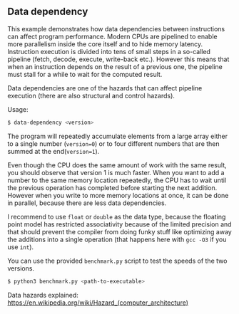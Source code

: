 ## Data dependency
This example demonstrates how data dependencies between instructions can affect program performance.
Modern CPUs are pipelined to enable more parallelism inside the core itself and to hide memory latency.
Instruction execution is divided into tens of small steps in a so-called pipeline (fetch, decode, execute, write-back etc.).
However this means that when an instruction depends on the result of a previous one, the pipeline must stall for a
while to wait for the computed result.

Data dependencies are one of the hazards that can affect pipeline execution (there are also structural and control hazards).

Usage:
```bash
$ data-dependency <version>
```

The program will repeatedly accumulate elements from a large array either to a single number (`version=0`)
or to four different numbers that are then summed at the end(`version=1`).

Even though the CPU does the same amount of work with the same result, you should observe that version 1 is much faster.
When you want to add a number to the same memory location repeatedly, the CPU has to wait until the
previous operation has completed before starting the next addition. However when you write to more memory locations at once,
it can be done in parallel, because there are less data dependencies.

I recommend to use `float` or `double` as the data type, because the floating point model has restricted associativity because
of the limited precision and that should prevent the compiler from doing funky stuff like optimizing away the additions
into a single operation (that happens here with `gcc -O3` if you use `int`).

You can use the provided `benchmark.py` script to test the speeds of the two versions.

```bash
$ python3 benchmark.py <path-to-executable>
```

Data hazards explained:
https://en.wikipedia.org/wiki/Hazard_(computer_architecture)
